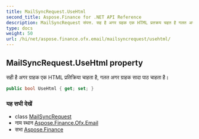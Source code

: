 ```yaml
---
title: MailSyncRequest.UseHtml
second_title: Aspose.Finance for .NET API Reference
description: MailSyncRequest संपत्त. सह है अगर ग्रहक एक HTML प्रतक्रय चहत है गलत अगर ग्रहक सद पठ चहत है
type: docs
weight: 50
url: /hi/net/aspose.finance.ofx.email/mailsyncrequest/usehtml/
---
```

## MailSyncRequest.UseHtml property

सही है अगर ग्राहक एक HTML प्रतिक्रिया चाहता है, गलत अगर ग्राहक सादा पाठ चाहता है।

```csharp
public bool UseHtml { get; set; }
```

### यह सभी देखें

* class [MailSyncRequest](../)
* नाम स्थान [Aspose.Finance.Ofx.Email](../../mailsyncrequest/)
* सभा [Aspose.Finance](../../../)


